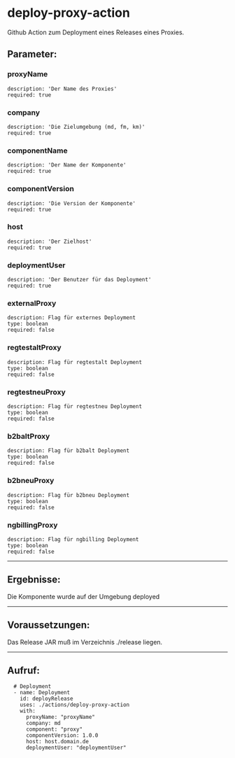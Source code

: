 # deploy-proxy-action

Github Action zum Deployment eines Releases eines Proxies.

## Parameter:
### proxyName
    description: 'Der Name des Proxies'
    required: true
### company
    description: 'Die Zielumgebung (md, fm, km)'
    required: true
### componentName
    description: 'Der Name der Komponente'
    required: true
### componentVersion
    description: 'Die Version der Komponente'
    required: true
### host
    description: 'Der Zielhost'
    required: true
### deploymentUser
    description: 'Der Benutzer für das Deployment'
    required: true
### externalProxy
    description: Flag für externes Deployment
    type: boolean
    required: false
### regtestaltProxy
    description: Flag für regtestalt Deployment
    type: boolean
    required: false
### regtestneuProxy
    description: Flag für regtestneu Deployment
    type: boolean
    required: false
### b2baltProxy
    description: Flag für b2balt Deployment
    type: boolean
    required: false
### b2bneuProxy
    description: Flag für b2bneu Deployment
    type: boolean
    required: false
### ngbillingProxy
    description: Flag für ngbilling Deployment
    type: boolean
    required: false

---

## Ergebnisse:

Die Komponente wurde auf der Umgebung deployed

---

## Voraussetzungen:

Das Release JAR muß im Verzeichnis ./release liegen.

---

## Aufruf:

      # Deployment
      - name: Deployment
        id: deployRelease
        uses: ./actions/deploy-proxy-action
        with:
          proxyName: "proxyName"
          company: md
          component: "proxy"
          componentVersion: 1.0.0
          host: host.domain.de
          deploymentUser: "deploymentUser"
